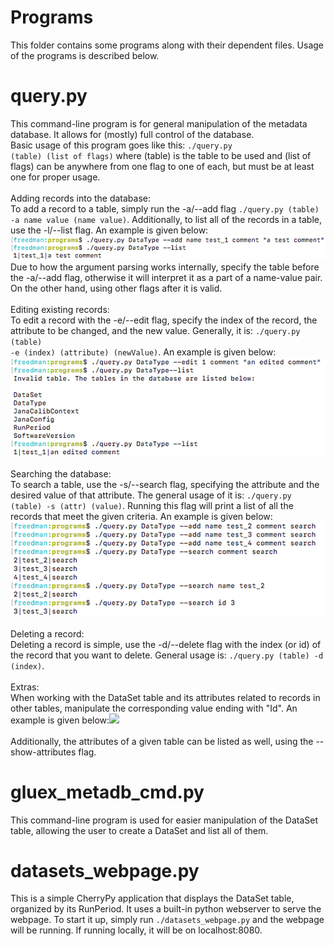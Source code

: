 # Programs
This folder contains some programs along with their dependent files. Usage of the programs is described below.

# query.py
This command-line program is for general manipulation of the metadata database. It allows for (mostly) full control of the database.
<br />Basic usage of this program goes like this: <code>./query.py (table) (list of flags)</code> where (table) is the table to be 
used and (list of flags) can be anywhere from one flag to one of each, but must be at least one for proper usage.
<br /><br />Adding records into the database:<br />To add a record to a table, simply run the -a/--add flag <code>./query.py (table) -a name value (name value)</code>.
Additionally, to list all of the records in a table, use the -l/--list flag. An example is given below:<img src="../imgs/add.png" /><br />
Due to how the argument parsing works internally, specify the table before the -a/--add flag, otherwise it will interpret it as a part of a name-value pair.
On the other hand, using other flags after it is valid.
<br /><br />Editing existing records:<br />To edit a record with the -e/--edit flag, specify the index of the record, the attribute to be changed, and the new value.
Generally, it is: <code>./query.py (table) -e (index) (attribute) (newValue)</code>. An example is given below:<img src="../imgs/edit.png" />
<br /><br />Searching the database:<br />To search a table, use the -s/--search flag, specifying the attribute and the desired value of that attribute.
The general usage of it is: <code>./query.py (table) -s (attr) (value)</code>. Running this flag will print a list of all the records that meet the given criteria.
An example is given below:<img src="../imgs/search.png" />
<br /><br />Deleting a record:<br />Deleting a record is simple, use the -d/--delete flag with the index (or id) of the record that you want to delete. General usage is: 
<code>./query.py (table) -d (index)</code>.
<br /><br />Extras:<br />When working with the DataSet table and its attributes related to records in other tables, manipulate the corresponding value ending with "Id". 
An example is given below:<img src="../datasets_actions.png" /><br /><br />
Additionally, the attributes of a given table can be listed as well, using the --show-attributes flag. 

# gluex_metadb_cmd.py
This command-line program is used for easier manipulation of the DataSet table, allowing the user to create a DataSet and list all of them.

# datasets_webpage.py
This is a simple CherryPy application that displays the DataSet table, organized by its RunPeriod. It uses a built-in python webserver to serve the webpage.
To start it up, simply run <code>./datasets_webpage.py</code> and the webpage will be running. If running locally, it will be on localhost:8080.
